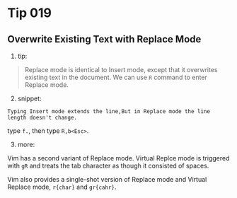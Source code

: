 # Tip 019

## Overwrite Existing Text with Replace Mode

1. tip:

> Replace mode is identical to Insert mode, except that it overwrites existing text in the document. We can use `R` command to enter Replace mode.

2. snippet:

```text
Typing Insert mode extends the line,But in Replace mode the line length doesn't change.
```

type `f.`, then type `R,b<Esc>`.

3. more:

Vim has a second variant of Replace mode. Virtual Replce mode is triggered with `gR` and treats the tab character as though it consisted of spaces.

Vim also provides a single-shot version of Replace mode and Virtual Replace mode, `r{char}` and `gr{cahr}`.
